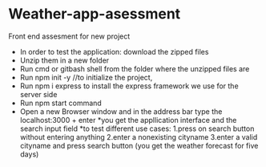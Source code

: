# Weather-app-asessment
Front end assesment for new project

- In order to test the application:  download the zipped files
- Unzip them in a new folder
- Run cmd or gitbash shell from the folder where the unzipped files are
- Run npm init -y //to initialize the project,
- Run npm i express to install the express framework we use for the server side
- Run npm start command
- Open a new  Browser window and  in the address bar type the localhost:3000 + enter
  *you get the  appllication interface and the search input field
  *to test different use cases: 1.press on search button without  entering anything
                                2.enter a nonexisting cityname 
                                3.enter a valid cityname and press search button
                                (you get the weather forecast for five days)
                              
